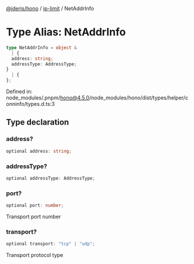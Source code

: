 [@jderjs/hono](../../README.md) / [ip-limit](../README.md) / NetAddrInfo

# Type Alias: NetAddrInfo

```ts
type NetAddrInfo = object & 
  | {
  address: string;
  addressType: AddressType;
}
  | {
};
```

Defined in: node\_modules/.pnpm/hono@4.5.0/node\_modules/hono/dist/types/helper/conninfo/types.d.ts:3

## Type declaration

### address?

```ts
optional address: string;
```

### addressType?

```ts
optional addressType: AddressType;
```

### port?

```ts
optional port: number;
```

Transport port number

### transport?

```ts
optional transport: "tcp" | "udp";
```

Transport protocol type
